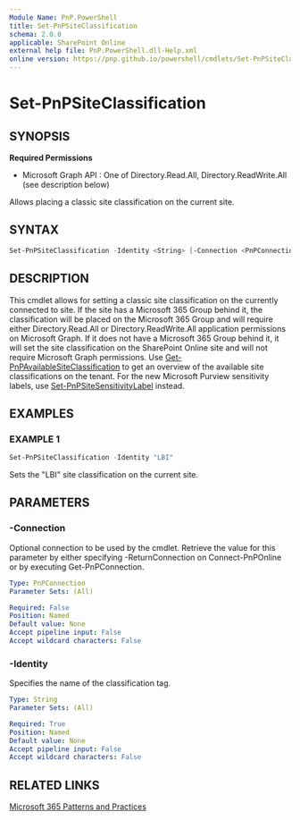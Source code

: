 ```yaml
---
Module Name: PnP.PowerShell
title: Set-PnPSiteClassification
schema: 2.0.0
applicable: SharePoint Online
external help file: PnP.PowerShell.dll-Help.xml
online version: https://pnp.github.io/powershell/cmdlets/Set-PnPSiteClassification.html
---
```

 
# Set-PnPSiteClassification

## SYNOPSIS

**Required Permissions**

  * Microsoft Graph API : One of Directory.Read.All, Directory.ReadWrite.All (see description below)

Allows placing a classic site classification on the current site.

## SYNTAX

```powershell
Set-PnPSiteClassification -Identity <String> [-Connection <PnPConnection>] 
```

## DESCRIPTION
This cmdlet allows for setting a classic site classification on the currently connected to site. If the site has a Microsoft 365 Group behind it, the classification will be placed on the Microsoft 365 Group and will require either Directory.Read.All or Directory.ReadWrite.All application permissions on Microsoft Graph. If it does not have a Microsoft 365 Group behind it, it will set the site classification on the SharePoint Online site and will not require Microsoft Graph permissions. Use [Get-PnPAvailableSiteClassification](Get-PnPAvailableSiteClassification.html) to get an overview of the available site classifications on the tenant. For the new Microsoft Purview sensitivity labels, use [Set-PnPSiteSensitivityLabel](Set-PnPSiteSensitivityLabel.html) instead.

## EXAMPLES

### EXAMPLE 1
```powershell
Set-PnPSiteClassification -Identity "LBI"
```

Sets the "LBI" site classification on the current site.

## PARAMETERS

### -Connection
Optional connection to be used by the cmdlet. Retrieve the value for this parameter by either specifying -ReturnConnection on Connect-PnPOnline or by executing Get-PnPConnection.

```yaml
Type: PnPConnection
Parameter Sets: (All)

Required: False
Position: Named
Default value: None
Accept pipeline input: False
Accept wildcard characters: False
```

### -Identity
Specifies the name of the classification tag.

```yaml
Type: String
Parameter Sets: (All)

Required: True
Position: Named
Default value: None
Accept pipeline input: False
Accept wildcard characters: False
```


## RELATED LINKS

[Microsoft 365 Patterns and Practices](https://aka.ms/m365pnp)
